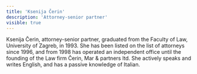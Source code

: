```yaml
---
title: 'Ksenija Čerin'
description: 'Attorney-senior partner'
visible: true
---
```


Ksenija Čerin, attorney-senior partner, graduated from the Faculty of Law, University of Zagreb, in 1993. She has been listed on the list of attorneys since 1996, and from 1998 has operated an independent office until the founding of the Law firm Čerin, Mar & partners ltd. She actively speaks and writes English, and has a passive knowledge of Italian. 